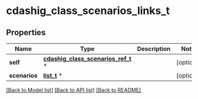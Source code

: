 # cdashig_class_scenarios_links_t

## Properties
Name | Type | Description | Notes
------------ | ------------- | ------------- | -------------
**self** | [**cdashig_class_scenarios_ref_t**](cdashig_class_scenarios_ref.md) \* |  | [optional] 
**scenarios** | [**list_t**](cdashig_scenario_ref_element.md) \* |  | [optional] 

[[Back to Model list]](../README.md#documentation-for-models) [[Back to API list]](../README.md#documentation-for-api-endpoints) [[Back to README]](../README.md)


